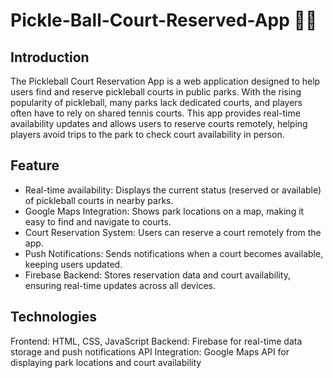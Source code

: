 # Pickle-Ball-Court-Reserved-App 🎾🏓

## Introduction
The Pickleball Court Reservation App is a web application designed to help users find and reserve pickleball courts in public parks. With the rising popularity of pickleball, many parks lack dedicated courts, and players often have to rely on shared tennis courts. This app provides real-time availability updates and allows users to reserve courts remotely, helping players avoid trips to the park to check court availability in person.

## Feature
- Real-time availability: Displays the current status (reserved or available) of pickleball courts in nearby parks.
- Google Maps Integration: Shows park locations on a map, making it easy to find and navigate to courts.
- Court Reservation System: Users can reserve a court remotely from the app.
- Push Notifications: Sends notifications when a court becomes available, keeping users updated.
- Firebase Backend: Stores reservation data and court availability, ensuring real-time updates across all devices.

## Technologies
Frontend: HTML, CSS, JavaScript
Backend: Firebase for real-time data storage and push notifications
API Integration: Google Maps API for displaying park locations and court availability
